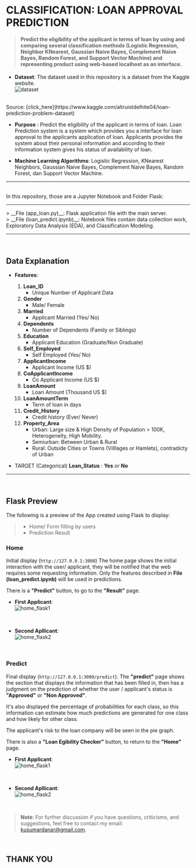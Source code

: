 # **CLASSIFICATION: LOAN APPROVAL PREDICTION**

> #### Predict the eligibility of the applicant in terms of loan by using and comparing several classification methods (Logistic Regression, Neighbor KNearest, Gaussian Naive Bayes, Complement Naive Bayes, Random Forest, and Support Vector Machine) and representing product using web-based localhost as an interface.

- **Dataset**: The dataset used in this repository is a dataset from the Kaggle website.<br>
![dataset](./images/dataset.PNG)
<br>
Source: [click_here](https://www.kaggle.com/altruistdelhite04/loan-prediction-problem-dataset)

- **Purpose** : Predict the eligibility of the applicant in terms of loan. Loan Prediction system is a system which provides you a interface for loan approval to the applicants application of loan. Applicants provides the system about their personal information and according to their information system gives his status of availability of loan.

- **Machine Learning Algorithms**: Logistic Regression, KNearest Neighbors, Gaussian Naive Bayes,  Complement Naive Bayes, Random Forest, dan Support Vector Machine.

<hr>
<br>
In this repository, those are a Jupyter Notebook and Folder Flask:
<br>
<hr>
> __File (app_loan.py)__: Flask application file with the main server. <br>
> __File (loan_predict.ipynb)__: Notebook files contain data collection work, Exploratory Data Analysis (EDA), and Classification Modeling.

<hr>
<br>

## __Data Explanation__

- __Features__:
    1. __Loan_ID__
        - Unique Number of Applicant Data
    2. __Gender__
        - Male/ Female 
    3. __Married__
        - Applicant Married (Yes/ No)
    4. __Dependents__
        - Number of Dependents (Family or Siblings)
    5. __Education__ 
        - Applicant Education (Graduate/Non Graduate)
    6. __Self_Employed__
        - Self Employed (Yes/ No)
    7. __ApplicantIncome__
        - Applicant Income (US $)
    8. __CoApplicantIncome__
        - Co Applicant Income (US $)
    9. __LoanAmount__ 
        - Loan Amount (Thousand US $)
    10. __LoanAmountTerm__
        - Term of loan in days
    11. __Credit_History__
        - Credit history (Ever/ Never)
    12. __Property_Area__
        - Urban: Large size & High Density of Population > 100K, Heterogeneity, High Mobility.
        - Semiurban: Between Urban & Rural 
        - Rural: Outside Cities or Towns (Villlages or Hamlets), contradicty of Urban

- TARGET (Categorical)
    __Loan_Status__ : __Yes__ or __No__

<hr>
<br>

## **Flask Preview**
The following is a preview of the App created using Flask to display:
> * Home/ Form filling by users
> * Prediction Result 

### **Home**
Initial display (``http://127.0.0.1:3000``) The home page shows the initial interaction with the user/ applicant, they will be notified that the web requires some requesting information.
Only the features described in **File (loan_predict.ipynb)** will be used in predictions.

There is a __"Predict"__ button, to go to the __"Result"__ page.<br>

- __First Applicant__:<br>
![home_flask1](./images/form_exp01.png)
<br>

- __Second Apllicant__:<br>
![home_flask2](./images/form_exp02.png)
<br>

### **Predict**
Final display (``http://127.0.0.1:3000/predict``). The __"predict"__ page shows the section that displays the information that has been filled in, then has a judgment on the prediction of whether the user / applicant's status is __"Approved"__ or __"Non Approved"__.

It's also displayed the percentage of probabilities for each class, so this information can estimate how much predictions are generated for one class and how likely for other class.

The applicant's risk to the loan company will be seen in the pie graph.

There is also a __"Loan Egibility Checker"__ button, to return to the __"Home"__ page.<br>

- __First Applicant__:<br>
![home_flask1](./images/result_exp1.PNG)
<br>

- __Second Apllicant__:<br>
![home_flask2](./images/result_exp2.PNG)
<br>

> **Note**: For further discussion if you have questions, criticisms, and suggestions, feel free to contact my email: kusumardanar@gmail.com. 
<br>

## __THANK YOU__
